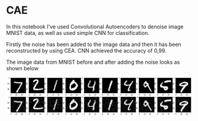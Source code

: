 # CAE
In this notebook I've used Convolutional Autoencoders to denoise image MNIST data, as well as used simple CNN for classification.

Firstly the noise has been added to the image data and then it has been reconstructed by using CEA.
CNN achieved the accuracy of 0,99.

The image data from MNIST before and after adding the noise looks as shown below

![](images/Added%20noise.png)

